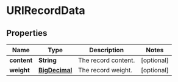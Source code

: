 # URIRecordData

## Properties
Name | Type | Description | Notes
------------ | ------------- | ------------- | -------------
**content** | **String** | The record content. |  [optional]
**weight** | [**BigDecimal**](BigDecimal.md) | The record weight. |  [optional]
